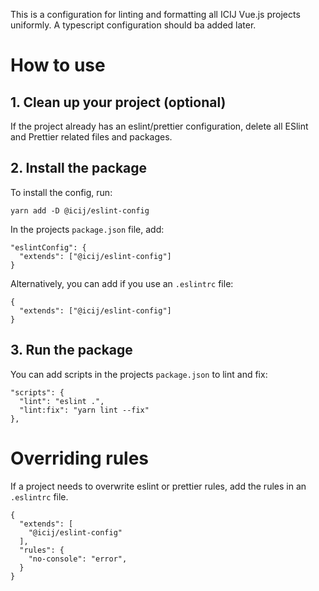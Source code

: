 This is a configuration for linting and formatting all ICIJ Vue.js projects uniformly. A typescript configuration should ba added later. 

# How to use

## 1. Clean up your project (optional)

If the project already has an eslint/prettier configuration, delete all ESlint and Prettier related files and packages. 

## 2. Install the package

To install the config, run:
```
yarn add -D @icij/eslint-config
```

In the projects `package.json` file, add: 
```
"eslintConfig": {
  "extends": ["@icij/eslint-config"]
}
```

Alternatively, you can add if you use an `.eslintrc` file:
```
{
  "extends": ["@icij/eslint-config"]
}
```

## 3. Run the package

You can add scripts in the projects `package.json` to lint and fix:
```
"scripts": {
  "lint": "eslint .",
  "lint:fix": "yarn lint --fix"
},
```

# Overriding rules

If a project needs to overwrite eslint or prettier rules, add the rules in an `.eslintrc` file. 

```
{
  "extends": [
    "@icij/eslint-config"
  ],
  "rules": {
    "no-console": "error",
  }
}
```